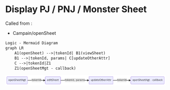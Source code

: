 # Display PJ / PNJ / Monster Sheet

Called from :
- Campain/openSheet
```
Logic - Mermaid Diagram
graph LR
    A1(openSheet) -->|tokenId| B1(viewSheet)
    B1 -->|tokenId, params| C[updateOtherAttr]
    C -->|tokenId|Z1
	Z1(openSheetMgt - callback)
```

![other Attribute Mgt flow](../../assets/doc/otherAttrMgtFlow.png?raw=true)
